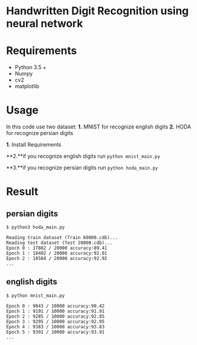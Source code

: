 
# Handwritten Digit Recognition using neural network


# Requirements
* Python 3.5 +
* Numpy 
* cv2
* matplotlib

# Usage
In this code use two dataset:
**1.** MNIST for recognize english digits
**2.** HODA for recognize persian digits


**1.** Install Requirements

**2.**if you recognize english digits run ```python mnist_main.py```

**3.**if you recognize persian digits run ```python hoda_main.py```


# Result

## persian digits
```
$ python3 hoda_main.py 

Reading train dataset (Train 60000.cdb)...
Reading test dataset (Test 20000.cdb)...
Epoch 0 : 17882 / 20000 accuracy:89.41 
Epoch 1 : 18402 / 20000 accuracy:92.01 
Epoch 2 : 18584 / 20000 accuracy:92.92 
...

```
## english digits
```
$ python mnist_main.py

Epoch 0 : 9043 / 10000 accuracy:90.42
Epoch 1 : 9191 / 10000 accuracy:91.91 
Epoch 2 : 9285 / 10000 accuracy:92.85 
Epoch 3 : 9295 / 10000 accuracy:92.95 
Epoch 4 : 9383 / 10000 accuracy:93.83 
Epoch 5 : 9391 / 10000 accuracy:93.91
...

```

